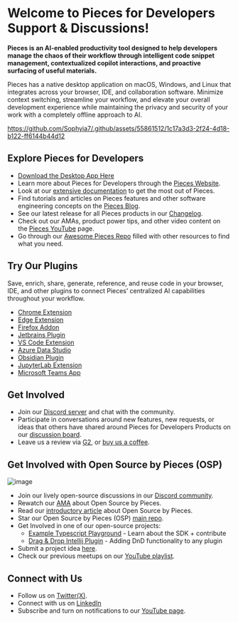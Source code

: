 # Welcome to Pieces for Developers Support & Discussions!
**Pieces is an AI-enabled productivity tool designed to help developers manage the chaos of their workflow through intelligent code snippet management, contextualized copilot interactions, and proactive surfacing of useful materials.**

Pieces has a native desktop application on macOS, Windows, and Linux that integrates across your browser, IDE, and collaboration software. Minimize context switching, streamline your workflow, and elevate your overall development experience while maintaining the privacy and security of your work with a completely offline approach to AI.

https://github.com/Sophyia7/.github/assets/55861512/1c17a3d3-2f24-4d18-b122-ff6144b44d12

## Explore Pieces for Developers
- [Download the Desktop App Here](https://docs.pieces.app/installation-getting-started/what-am-i-installing)
- Learn more about Pieces for Developers through the [Pieces Website](https://pieces.app/).
- Look at our [extensive documentation](http://docs.pieces.app) to get the most out of Pieces.
- Find tutorials and articles on Pieces features and other software engineering concepts on the [Pieces Blog](https://code.pieces.app/blog).
- See our latest release for all Pieces products in our [Changelog](https://code.pieces.app/updates).
- Check out our AMAs, product power tips, and other video content on the [Pieces YouTube](https://youtube.com/@getpieces) page.
- Go through our [Awesome Pieces Repo](https://github.com/pieces-app/awesome-pieces) filled with other resources to find what you need.

## Try Our Plugins
Save, enrich, share, generate, reference, and reuse code in your browser, IDE, and other plugins to connect Pieces’ centralized AI capabilities throughout your workflow.
- [Chrome Extension](https://chromewebstore.google.com/detail/pieces-for-developers-cop/igbgibhbfonhmjlechmeefimncpekepm)
- [Edge Extension](https://microsoftedge.microsoft.com/addons/detail/pieces-save-code-snippet/hglfimcdgonaeeobjckfdabcldfidmim)
- [Firefox Addon](https://addons.mozilla.org/en-US/firefox/addon/pieces-save-code-from-the-web/)
- [Jetbrains Plugin](https://plugins.jetbrains.com/plugin/17328-pieces--save-search-share--reuse-code-snippets)
- [VS Code Extension](https://marketplace.visualstudio.com/items?itemName=MeshIntelligentTechnologiesInc.pieces-vscode)
- [Azure Data Studio](https://builds.pieces.app/stages/staging/plugin_vscode/ads-vsix/download)
- [Obsidian Plugin](https://obsidian.md/plugins?id=pieces-for-developers)
- [JupyterLab Extension](https://docs.pieces.app/extensions-plugins/jupyterlab)
- [Microsoft Teams App](https://docs.pieces.app/extensions-plugins/teams)

## Get Involved
- Join our [Discord server](https://discord.gg/getpieces) and chat with the community.
- Participate in conversations around new features, new requests, or ideas that others have shared around Pieces for Developers Products on our [discussion board](https://github.com/pieces-app/support/discussions).
- Leave us a review via [G2](https://www.g2.com/products/pieces-for-developers/reviews#reviews), or [buy us a coffee](https://www.buymeacoffee.com/getpieces).

## Get Involved with Open Source by Pieces (OSP)
![image](https://github.com/Sophyia7/.github/assets/66218403/2a198d57-541b-4681-b79e-b35b09272d97)

- Join our lively open-source discussions in our [Discord community](https://discord.gg/getpieces).
- Rewatch our [AMA](https://www.youtube.com/watch?v=0AmuWaFoTdY) about Open Source by Pieces.
- Read our [introductory article](https://code.pieces.app/blog/introducing-open-source-by-pieces) about Open Source by Pieces.
- Star our Open Source by Pieces (OSP) [main repo](https://code.pieces.app/blog/introducing-open-source-by-pieces).
- Get Involved in one of our open-source projects:
    - [Example Typescript Playground](https://github.com/pieces-app/example-typescript) - Learn about the SDK + contribute
    - [Drag & Drop Intellij Plugin](https://github.com/pieces-app/IntelliJ-Drag-and-Drop-List) - Adding DnD functionality to any plugin
- Submit a project idea [here](https://github.com/pieces-app/opensource/discussions).
- Check our previous meetups on our [YouTube playlist](https://www.youtube.com/playlist?list=PL3ufX1Aqkp16cGipLr9X3gQQI7fkNFZhT).

## Connect with Us
- Follow us on [Twitter(X)](https://twitter.com/getpieces).
- Connect with us on [LinkedIn](https://www.linkedin.com/company/getpieces)
- Subscribe and turn on notifications to our [YouTube page](https://youtube.com/@getpieces).
